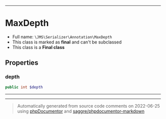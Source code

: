 ***

# MaxDepth

* Full name: `\JMS\Serializer\Annotation\MaxDepth`
* This class is marked as **final** and can't be subclassed
* This class is a **Final class**

## Properties

### depth

```php
public int $depth
```

***



***
> Automatically generated from source code comments on 2022-06-25 using [phpDocumentor](http://www.phpdoc.org/) and [saggre/phpdocumentor-markdown](https://github.com/Saggre/phpDocumentor-markdown)
